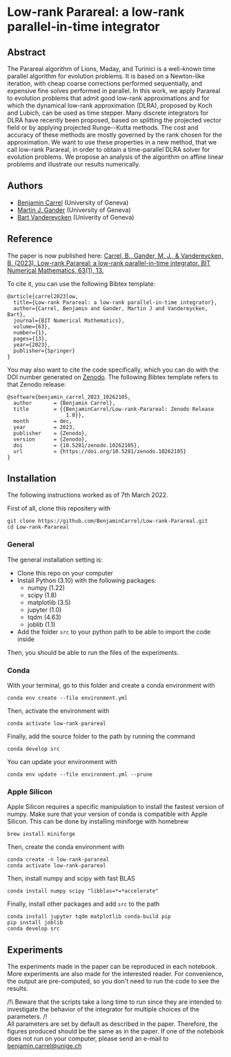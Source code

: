 # Low-rank Parareal: a low-rank parallel-in-time integrator

## Abstract

The Parareal algorithm of Lions, Maday, and Turinici is a well-known time parallel algorithm for evolution problems. It is based on a Newton-like iteration, with cheap coarse corrections performed sequentially, and expensive fine solves performed in parallel. In this work, we apply Parareal to evolution problems that admit good low-rank approximations and for which the dynamical low-rank approximation (DLRA), proposed by Koch and Lubich, can be used as time stepper. Many discrete integrators for DLRA have recently been proposed, based on splitting the projected vector field or by applying projected Runge--Kutta methods. The cost and accuracy of these methods are mostly governed by the rank chosen for the approximation. We want to use these properties in a new method, that we call low-rank Parareal, in order to obtain a time-parallel DLRA solver for evolution problems. We propose an analysis of the algorithm on affine linear problems and illustrate our results numerically.

## Authors

- [Benjamin Carrel](https://www.carrel.world) (University of Geneva)
- [Martin J. Gander](https://www.unige.ch/~gander/) (University of Geneva)
- [Bart Vandereycken](https://www.unige.ch/math/vandereycken/) (Univerity of Geneva)

## Reference

The paper is now published here:
[Carrel, B., Gander, M. J., & Vandereycken, B. (2023). Low-rank Parareal: a low-rank parallel-in-time integrator. BIT Numerical Mathematics, 63(1), 13.](https://link.springer.com/article/10.1007/s10543-023-00953-3)

To cite it, you can use the following Bibtex template:
```
@article{carrel2023low,
  title={Low-rank Parareal: a low-rank parallel-in-time integrator},
  author={Carrel, Benjamin and Gander, Martin J and Vandereycken, Bart},
  journal={BIT Numerical Mathematics},
  volume={63},
  number={1},
  pages={13},
  year={2023},
  publisher={Springer}
}
```

You may also want to cite the code specifically, which you can do with the DOI number generated on [Zenodo](https://zenodo.org/records/10262105). The following Bibtex template refers to that Zenodo release:
```
@software{benjamin_carrel_2023_10262105,
  author       = {Benjamin Carrel},
  title        = {{BenjaminCarrel/Low-rank-Parareal: Zenodo Release 
                   1.0}},
  month        = dec,
  year         = 2023,
  publisher    = {Zenodo},
  version      = {Zenodo},
  doi          = {10.5281/zenodo.10262105},
  url          = {https://doi.org/10.5281/zenodo.10262105}
}
```


## Installation

The following instructions worked as of 7th March 2022.

First of all, clone this repositery with

```
git clone https://github.com/BenjaminCarrel/Low-rank-Parareal.git
cd Low-rank-Parareal
```


### General

The general installation setting is:

- Clone this repo on your computer
- Install Python (3.10) with the following packages:
  - numpy (1.22)
  - scipy (1.8)
  - matplotlib (3.5)
  - jupyter (1.0)
  - tqdm (4.63)
  - joblib (1.1)
- Add the folder `src` to your python path to be able to import the code inside

Then, you should be able to run the files of the experiments.

### Conda

With your terminal, go to this folder and create a conda environment with

`conda env create --file environment.yml`

Then, activate the environment with

`conda activate low-rank-parareal`

Finally, add the source folder to the path by running the command

`conda develop src`

You can update your environment with

`conda env update --file environment.yml --prune`


### Apple Silicon

Apple Silicon requires a specific manipulation to install the fastest version of numpy. Make sure that your version of conda is compatible with Apple Silicon. This can be done by installing miniforge with homebrew

`brew install miniforge`

Then, create the conda environment with

```
conda create -n low-rank-parareal
conda activate low-rank-parareal
```

Then, install numpy and scipy with fast BLAS

```
conda install numpy scipy "libblas=*=*accelerate"
```

Finally, install other packages and add `src` to the path

```
conda install jupyter tqdm matplotlib conda-build pip
pip install joblib
conda develop src
```

## Experiments

The experiments made in the paper can be reproduced in each notebook.
More experiments are also made for the interested reader.
For convenience, the output are pre-computed, so you don't need to run the code to see the results.

/!\ Beware that the scripts take a long time to run since they are intended to investigate the behavior of the integrator for multiple choices of the parameters. /!\
All parameters are set by default as described in the paper. Therefore, the figures produced should be the same as in the paper.
If one of the notebook does not run on your computer, please send an e-mail to benjamin.carrel@unige.ch








